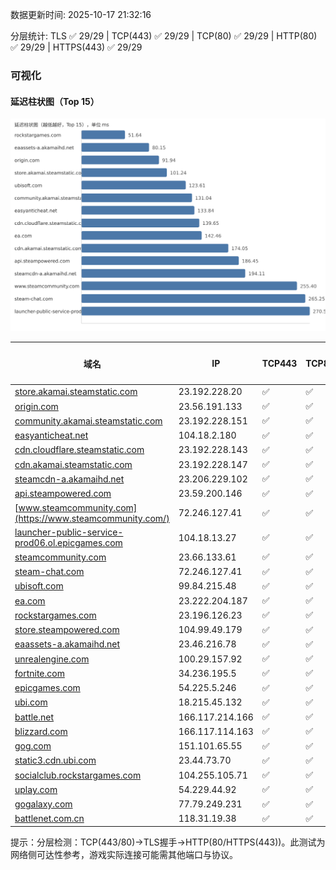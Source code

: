 数据更新时间: 2025-10-17 21:32:16

分层统计: TLS ✅ 29/29 | TCP(443) ✅ 29/29 | TCP(80) ✅ 29/29 | HTTP(80) ✅ 29/29 | HTTPS(443) ✅ 29/29

### 可视化

#### 延迟柱状图（Top 15）

![Latency Chart](latency_chart.svg)

| 域名 | IP | TCP443 | TCP80 | TLS 握手 | HTTP(80) | 状态码 | HTTPS(443) | 状态码(HTTPS) | 延迟(ms) |
|---|---|---|---|---|---|---|---|---|---|
| [store.akamai.steamstatic.com](https://store.akamai.steamstatic.com/) | 23.192.228.20 | ✅ | ✅ | ✅ | ✅ | 403 | ✅ | 403 | 101.24 |
| [origin.com](https://origin.com/) | 23.56.191.133 | ✅ | ✅ | ✅ | ✅ | 301 | ✅ | 301 | 91.94 |
| [community.akamai.steamstatic.com](https://community.akamai.steamstatic.com/) | 23.192.228.151 | ✅ | ✅ | ✅ | ✅ | 403 | ✅ | 403 | 131.04 |
| [easyanticheat.net](https://easyanticheat.net/) | 104.18.2.180 | ✅ | ✅ | ✅ | ✅ | 301 | ✅ | 301 | 133.84 |
| [cdn.cloudflare.steamstatic.com](https://cdn.cloudflare.steamstatic.com/) | 23.192.228.143 | ✅ | ✅ | ✅ | ✅ | 200 | ✅ | 301 | 139.65 |
| [cdn.akamai.steamstatic.com](https://cdn.akamai.steamstatic.com/) | 23.192.228.147 | ✅ | ✅ | ✅ | ✅ | 200 | ✅ | 200 | 174.05 |
| [steamcdn-a.akamaihd.net](https://steamcdn-a.akamaihd.net/) | 23.206.229.102 | ✅ | ✅ | ✅ | ✅ | 200 | ✅ | 200 | 194.11 |
| [api.steampowered.com](https://api.steampowered.com/) | 23.59.200.146 | ✅ | ✅ | ✅ | ✅ | 404 | ✅ | 404 | 186.45 |
| [www.steamcommunity.com](https://www.steamcommunity.com/) | 72.246.127.41 | ✅ | ✅ | ✅ | ✅ | 302 | ✅ | 302 | 255.4 |
| [launcher-public-service-prod06.ol.epicgames.com](https://launcher-public-service-prod06.ol.epicgames.com/) | 104.18.13.27 | ✅ | ✅ | ✅ | ✅ | 404 | ✅ | 404 | 270.56 |
| [steamcommunity.com](https://steamcommunity.com/) | 23.66.133.61 | ✅ | ✅ | ✅ | ✅ | 302 | ✅ | 200 | 353.35 |
| [steam-chat.com](https://steam-chat.com/) | 72.246.127.41 | ✅ | ✅ | ✅ | ✅ | 302 | ✅ | 404 | 265.25 |
| [ubisoft.com](https://ubisoft.com/) | 99.84.215.48 | ✅ | ✅ | ✅ | ✅ | 301 | ✅ | 301 | 123.61 |
| [ea.com](https://ea.com/) | 23.222.204.187 | ✅ | ✅ | ✅ | ✅ | 301 | ✅ | 301 | 142.46 |
| [rockstargames.com](https://rockstargames.com/) | 23.196.126.23 | ✅ | ✅ | ✅ | ✅ | 301 | ✅ | 301 | 51.64 |
| [store.steampowered.com](https://store.steampowered.com/) | 104.99.49.179 | ✅ | ✅ | ✅ | ✅ | 302 | ✅ | 200 | 435.5 |
| [eaassets-a.akamaihd.net](https://eaassets-a.akamaihd.net/) | 23.46.216.78 | ✅ | ✅ | ✅ | ✅ | 404 | ✅ | 404 | 80.15 |
| [unrealengine.com](https://unrealengine.com/) | 100.29.157.92 | ✅ | ✅ | ✅ | ✅ | 301 | ✅ | 301 | 336.93 |
| [fortnite.com](https://fortnite.com/) | 34.236.195.5 | ✅ | ✅ | ✅ | ✅ | 301 | ✅ | 301 | 331.81 |
| [epicgames.com](https://epicgames.com/) | 54.225.5.246 | ✅ | ✅ | ✅ | ✅ | 301 | ✅ | 302 | 365.71 |
| [ubi.com](https://ubi.com/) | 18.215.45.132 | ✅ | ✅ | ✅ | ✅ | 301 | ✅ | 301 | 287.52 |
| [battle.net](https://battle.net/) | 166.117.214.166 | ✅ | ✅ | ✅ | ✅ | 301 | ✅ | 301 | 283.09 |
| [blizzard.com](https://blizzard.com/) | 166.117.114.163 | ✅ | ✅ | ✅ | ✅ | 302 | ✅ | 302 | 277.39 |
| [gog.com](https://gog.com/) | 151.101.65.55 | ✅ | ✅ | ✅ | ✅ | 301 | ✅ | 301 | 560.2 |
| [static3.cdn.ubi.com](https://static3.cdn.ubi.com/) | 23.44.73.70 | ✅ | ✅ | ✅ | ✅ | 401 | ✅ | 401 | 584.76 |
| [socialclub.rockstargames.com](https://socialclub.rockstargames.com/) | 104.255.105.71 | ✅ | ✅ | ✅ | ✅ | 301 | ✅ | 307 | 399.38 |
| [uplay.com](https://uplay.com/) | 54.229.44.92 | ✅ | ✅ | ✅ | ✅ | 301 | ✅ | 301 | 592.02 |
| [gogalaxy.com](https://gogalaxy.com/) | 77.79.249.231 | ✅ | ✅ | ✅ | ✅ | 301 | ✅ | 301 | 686.77 |
| [battlenet.com.cn](https://battlenet.com.cn/) | 118.31.19.38 | ✅ | ✅ | ✅ | ✅ | 308 | ✅ | 302 | 805.81 |

提示：分层检测：TCP(443/80)→TLS握手→HTTP(80/HTTPS(443))。此测试为网络侧可达性参考，游戏实际连接可能需其他端口与协议。